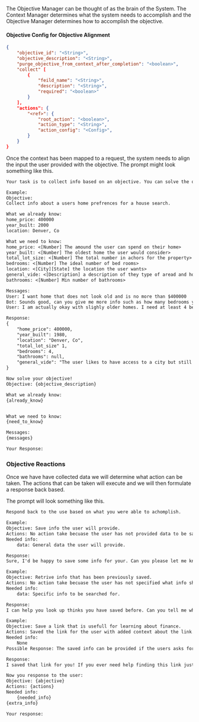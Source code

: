 The Objective Manager can be thought of as the brain of the System. The Context Manager determines what the system needs to accomplish and the Objective Manager determines how to accomplish the objective.

#### Objective Config for Objective Alignment

```json
{
	"objective_id": "<String>",
	"objective_description": "<String>",
	"purge_objective_from_context_after_completion": "<boolean>",
	"collect" [
		{
			"feild_name": "<String>",
			"description": "<String>",
			"required": "<boolean>"
		}
	],
	"actions": {
		"<ref>": {
			"root_action": "<boolean>",
			"action_type": "<String>",
			"action_config": "<Config>",
		}
	}
}
```

Once the context has been mapped to a request, the system needs to align the input the user provided with the objective. The prompt might look something like this.
```txt
Your task is to collect info based on an objective. You can solve the object by collecting info needed from what is already known and the users messages.

Example:
Objective:
Collect info about a users home prefrences for a house search.

What we already know:
home_price: 400000
year_built: 2000
location: Denver, Co

What we need to know:
home_price: <[Number] The amound the user can spend on their home>
year_built: <[Number] The oldest home the user would consider>
total_lot_size: <[Number] The total number in achors for the property>
bedrooms: <[Number] The ideal number of bed rooms>
location: <[City][State] the location the user wants>
general_vide: <[Description] a description of they type of aread and home the user is looking for.>
bathrooms: <[Number] Min number of bathrooms>

Messages:
User: I want home that does not look old and is no more than $400000
Bot: Sounds good, can you give me more info such as how many bedrooms you'd preffer and the yard size?
User: I am actually okay with slighly older homes. I need at least 4 bedrooms and a somewhat large yard for my dog. I like to be close to the city but still feel relaxed

Response:
{
	"home_price": 400000,
	"year_built": 1980,
	"location": "Denver, Co",
	"total_lot_size" 1,
	"bedrooms": 4,
	"bathrooms": null,
	"general_vide": "The user likes to have access to a city but still wants to stay in touch with nature. They have a dog so access to nice areas to walk and explore would be preferable. They would likely be more happy in an area the is spread out."
}

Now solve your objective!
Objective: {objective_description}

What we already know:
{already_know}


What we need to know:
{need_to_know}

Messages:
{messages}

Your Response:
```

### Objective Reactions
Once we have have collected data we will determine what action can be taken. The actions that can be taken will execute and we will then formulate a response back based. 

The prompt will look something like this.
```txt
Respond back to the use based on what you were able to achomplish.

Example:
Objective: Save info the user will provide.
Actions: No action take becuase the user has not provided data to be saved.
Needed info:
	data: General data the user will provide.

Response:
Sure, I'd be happy to save some info for your. Can you please let me know what info you want saved?

Example:
Objective: Retrive info that has been previously saved.
Actions: No action take becuase the user has not specified what info should be retrieved.
Needed info:
	data: Specific info to be searched for.

Response:
I can help you look up thinks you have saved before. Can you tell me what you want me to retrieve for you?

Example:
Objective: Save a link that is usefull for learning about finance.
Actions: Saved the link for the user with added context about the link.
Needed info:
	None
Possible Response: The saved info can be provided if the users asks for it.

Response:
I saved that link for you! If you ever need help finding this link just let me know!

Now you response to the user:
Objective: {abjective}
Actions: {actions}
Needed info:
	{needed_info}
{extra_info}

Your response:
```